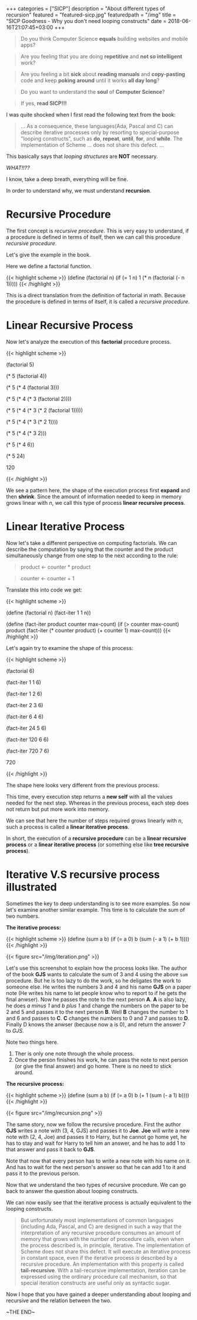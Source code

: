+++
categories = ["SICP"]
description = "About different types of recursion"
featured = "featured-sicp.jpg"
featuredpath = "/img"
title = "SICP Goodness - Why you don't need looping constructs"
date = 2018-06-16T21:07:45+03:00
+++

>Do you think Computer Science **equals** building websites and mobile apps? 

>Are you feeling that you are doing **repetitive** and **not so intelligent** work?

>Are you feeling a bit **sick** about **reading manuals** and **copy-pasting** code and keep **poking around** until it works **all day long**? 

>Do you want to understand the **soul** of **Computer Science**?

>If yes, **read SICP!!!**

I was quite shocked when I first read the following text from the book:

>... As a consequence, these languages(Ada, Pascal and C) can describe iterative processes only by resorting to special-purpose "looping constructs", such as **do**, **repeat**, **until**, **for**, and **while**. The implementation of Scheme ... does not share this defect. ...

This basically says that *looping structures* are **NOT** necessary.

*WHAT!!??*

I know, take a deep breath, everything will be fine.

In order to understand why, we must understand **recursion**.

# Recursive Procedure

The first concept is *recursive procedure*. This is very easy to understand, if a procedure is defined in terms of itself, then we can call this procedure *recursive procedure*.

Let's give the example in the book.

Here we define a factorial function.

{{< highlight scheme >}}
(define (factorial n)
  (if (= 1 n)
    1
    (* n (factorial (- n 1)))))
{{< /highlight >}}

This is a direct translation from the definition of factorial in math. Because the procedure is defined in terms of itself, it is called a *recursive procedure*.

# Linear Recursive Process

Now let's analyze the execution of this **factorial** procedure process.

{{< highlight scheme >}}

(factorial 5)

(* 5 (factorial 4))

(* 5 (* 4 (factorial 3)))

(* 5 (* 4 (* 3 (factorial 2))))

(* 5 (* 4 (* 3 (* 2 (factorial 1)))))

(* 5 (* 4 (* 3 (* 2 1))))

(* 5 (* 4 (* 3 2)))

(* 5 (* 4 6))

(* 5 24)

120

{{< /highlight >}}

We see a pattern here, the shape of the execution process first **expand** and then **shrink**. Since the amount of information needed to keep in memory grows linear with *n*, we call this type of process **linear recursive process**.

# Linear Iterative Process

Now let's take a different perspective on computing factorials. We can describe the computation by saying that the counter and the product simultaneously change from one step to the next according to the rule:

>product <- counter * product

>counter <- counter + 1

Translate this into code we get:

{{< highlight scheme >}}

(define (factorial n)
  (fact-iter 1 1 n))
  
(define (fact-iter product counter max-count)
  (if (> counter max-count)
    product
    (fact-iter (* counter product)
               (+ counter 1)
               max-count)))
{{< /highlight >}}

Let's again try to examine the shape of this process:

{{< highlight scheme >}}

(factorial 6)

(fact-iter 1 1 6)

(fact-iter 1 2 6)

(fact-iter 2 3 6)

(fact-iter 6 4 6)

(fact-iter 24 5 6)

(fact-iter 120 6 6)

(fact-iter 720 7 6)

720

{{< /highlight >}}

The shape here looks very different from the previous process.

This time, every execution step returns a **new self** with all the values needed for the next step. Whereas in the previous process, each step does not return but put more work into memory.

We can see that here the number of steps required grows linearly with *n*, such a process is called a **linear iterative process**.

In short, the execution of a **recursive procedure** can be a **linear recursive process** or a **linear iterative process** (or something else like **tree recursive process**).

# Iterative V.S recursive process illustrated

Sometimes the key to deep understanding is to see more examples. So now let's examine another similar example. This time is to calculate the sum of two numbers.

**The iterative process:**

{{< highlight scheme >}}
(define (sum a b)
  (if (= a 0)
    b
    (sum (- a 1) (+ b 1))))
{{< /highlight >}}

{{< figure src="/img/iteration.png" >}}


Let's use this screenshot to explain how the process looks like. The author of the book **GJS** wants to calculate the sum of 3 and 4 using the above `sum` procedure. But he is too lazy to do the work, so he deligates the work to someone else. He writes the numbers 3 and 4 and his name **GJS** on a paper note (He writes his name to let people know who to report to if he gets the final anwser). Now he passes the note to the next person **A**. **A** is also lazy, he does *a minus 1* and *b plus 1* and change the numbers on the paper to be 2 and 5 and passes it to the next person **B**. Well **B** changes the number to 1 and 6 and passes to **C**. **C** changes the numbers to 0 and 7 and passes to **D**. Finally D knows the anwser (because now a is 0), and return the answer 7 to *GJS*.

Note two things here.

1. Ther is only one note through the whole process.
2. Once the person finishes his work, he can pass the note to next person (or give the final answer) and go home. There is no need to stick around.

**The recursive process:**

{{< highlight scheme >}}
(define (sum a b)
  (if (= a 0)
    b
    (+ 1 (sum (- a 1) b))))
{{< /highlight >}}

{{< figure src="/img/recursion.png" >}}

The same story, now we follow the recursive procedure. First the author **GJS** writes a note with (3, 4, GJS) and passes it to **Joe**. **Joe** will write a new note with (2, 4, Joe) and passes it to Harry, but he cannot go home yet, he has to stay and wait for Harry to tell him an answer, and he has to add 1 to that answer and pass it back to **GJS**.

Note that now that every person has to write a new note with his name on it. And has to wait for the next person's answer so that he can add 1 to it and pass it to the previous person.

Now that we understand the two types of recursive procedure. We can go back to answer the question about looping constructs.

We can now easily see that the iterative process is actually equivalent to the looping constructs.

>But unfortunately most implementations of common languages (including Ada, Pascal, and C) are designed in such a way that the interpretation of any recursive procedure consumes an amount of memory that grows with the number of procedure calls, even when the process described is, in principle, iterative. The implementation of Scheme does not share this defect. It will execute an iterative process in constant space, even if the iterative process is described by a recursive procedure. An implementation with this property is called **tail-recursive**. With a tail-recursive implementation, iteration can be expressed using the ordinary procedure call mechanism, so that special iteration constructs are useful only as syntactic sugar.

Now I hope that you have gained a deeper understanding about looping and recursive and the relation between the two.

~THE END~
